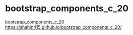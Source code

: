 # bootstrap_components_c_20
bootstrap_components_c_20
https://shahin415.github.io/bootstrap_components_c_20/
